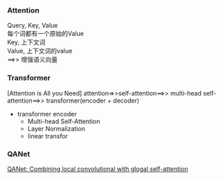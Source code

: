 ### Attention
Query, Key, Value  
每个词都有一个原始的Value  
Key, 上下文词  
Value, 上下文词的value  
==>> 增强语义向量  


### Transformer
[Attention is All you Need]
attention=>>self-attention==>> multi-head self-attention==>> transformer(encoder + decoder)  

- transformer encoder
    + Multi-head Self-Attention
    + Layer Normalization
    + linear transfor

### QANet 
[QANet: Combining local convolutional with glogal self-attention]()
